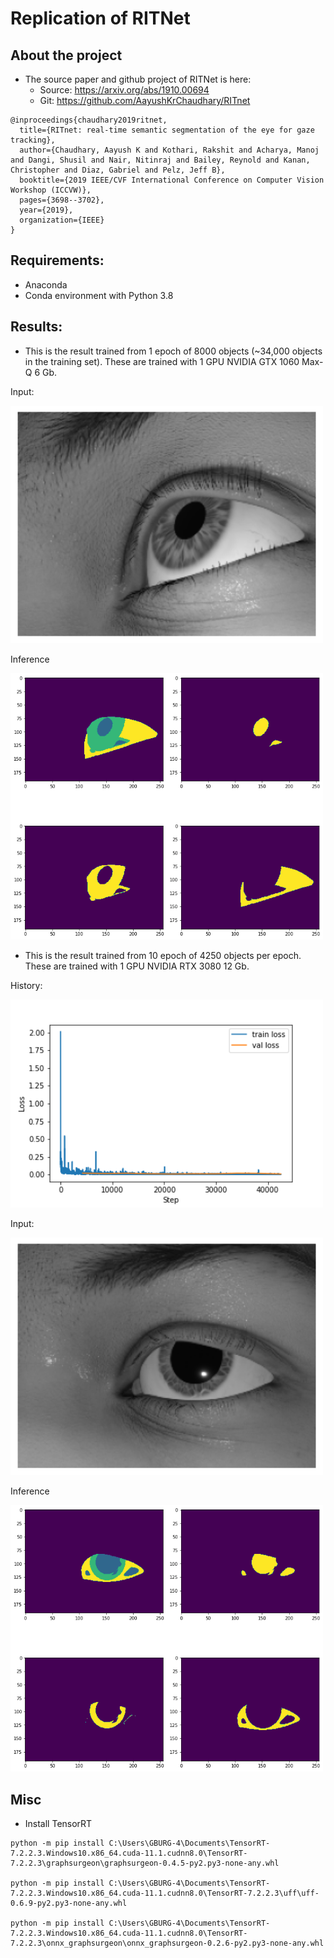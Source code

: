 # Replication of RITNet

## About the project
* The source paper and github project of RITNet is here:
  * Source: https://arxiv.org/abs/1910.00694
  * Git: https://github.com/AayushKrChaudhary/RITnet

```
@inproceedings{chaudhary2019ritnet,
  title={RITnet: real-time semantic segmentation of the eye for gaze tracking},
  author={Chaudhary, Aayush K and Kothari, Rakshit and Acharya, Manoj and Dangi, Shusil and Nair, Nitinraj and Bailey, Reynold and Kanan, Christopher and Diaz, Gabriel and Pelz, Jeff B},
  booktitle={2019 IEEE/CVF International Conference on Computer Vision Workshop (ICCVW)},
  pages={3698--3702},
  year={2019},
  organization={IEEE}
}
```

## Requirements:
* Anaconda
* Conda environment with Python 3.8

## Results:
* This is the result trained from 1 epoch of 8000 objects (~34,000 objects in the training set). These are trained with 1 GPU NVIDIA GTX 1060 Max-Q 6 Gb. 
<div style="align-item: center;">
  <p>Input:</p>
  <img src="./docs/figures/SimpleUNet2/example_input.png" width=500/>
  
  <p>Inference</p>
  <img src="./docs/figures/SimpleUNet2/example_output.png" width=500/>
</div>

* This is the result trained from 10 epoch of 4250 objects per epoch. These are trained with 1 GPU NVIDIA RTX 3080 12 Gb. 
<div style="align-item: center;">
  <p>History:</p>
  <img src="./docs/figures/SimpleUNet2/simpleUNet2_training_result.png" width=500/>

  <p>Input:</p>
  <img src="./docs/figures/SimpleUNet2/example_input_2.png" width=500/>
  
  <p>Inference</p>
  <img src="./docs/figures/SimpleUNet2/example_output_2.png" width=500/>
</div>


## Misc
* Install TensorRT
```
python -m pip install C:\Users\GBURG-4\Documents\TensorRT-7.2.2.3.Windows10.x86_64.cuda-11.1.cudnn8.0\TensorRT-7.2.2.3\graphsurgeon\graphsurgeon-0.4.5-py2.py3-none-any.whl

python -m pip install C:\Users\GBURG-4\Documents\TensorRT-7.2.2.3.Windows10.x86_64.cuda-11.1.cudnn8.0\TensorRT-7.2.2.3\uff\uff-0.6.9-py2.py3-none-any.whl

python -m pip install C:\Users\GBURG-4\Documents\TensorRT-7.2.2.3.Windows10.x86_64.cuda-11.1.cudnn8.0\TensorRT-7.2.2.3\onnx_graphsurgeon\onnx_graphsurgeon-0.2.6-py2.py3-none-any.whl
```